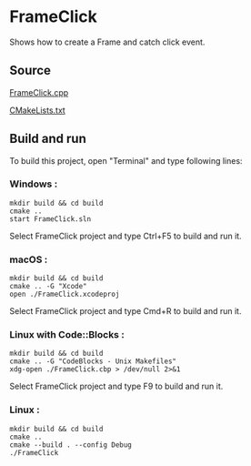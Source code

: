 # FrameClick

Shows how to create a Frame and catch click event.

## Source

[FrameClick.cpp](FrameClick.cpp)

[CMakeLists.txt](CMakeLists.txt)

## Build and run

To build this project, open "Terminal" and type following lines:

### Windows :

``` shell
mkdir build && cd build
cmake .. 
start FrameClick.sln
```

Select FrameClick project and type Ctrl+F5 to build and run it.

### macOS :

``` shell
mkdir build && cd build
cmake .. -G "Xcode"
open ./FrameClick.xcodeproj
```

Select FrameClick project and type Cmd+R to build and run it.

### Linux with Code::Blocks :

``` shell
mkdir build && cd build
cmake .. -G "CodeBlocks - Unix Makefiles"
xdg-open ./FrameClick.cbp > /dev/null 2>&1
```

Select FrameClick project and type F9 to build and run it.

### Linux :

``` shell
mkdir build && cd build
cmake .. 
cmake --build . --config Debug
./FrameClick
```
